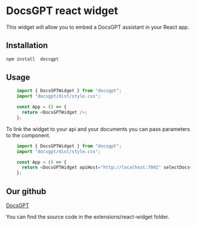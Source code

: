 # DocsGPT react widget


This widget will allow you to embed a DocsGPT assistant in your React app.

## Installation

```bash
npm install  docsgpt
```

## Usage

```javascript
    import { DocsGPTWidget } from "docsgpt";
    import "docsgpt/dist/style.css";

    const App = () => {
      return <DocsGPTWidget />;
    };
```

To link the widget to your api and your documents you can pass parameters to the <DocsGPTWidget /> component.

```javascript
    import { DocsGPTWidget } from "docsgpt";
    import "docsgpt/dist/style.css";

    const App = () => {
      return <DocsGPTWidget apiHost="http://localhost:7001" selectDocs='default' apiKey=''/>;
    };
```


## Our github

[DocsGPT](https://github.com/arc53/DocsGPT)

You can find the source code in the extensions/react-widget folder.

